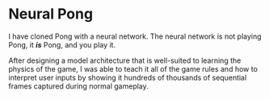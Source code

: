 # Neural Pong

I have cloned Pong with a neural network. The neural network is not playing Pong, it ***is*** Pong, and you play it.

After designing a model architecture that is well-suited to learning the physics of the game, I was able to teach it all of the game rules and how to interpret user inputs by showing it hundreds of thousands of sequential frames captured during normal gameplay.

